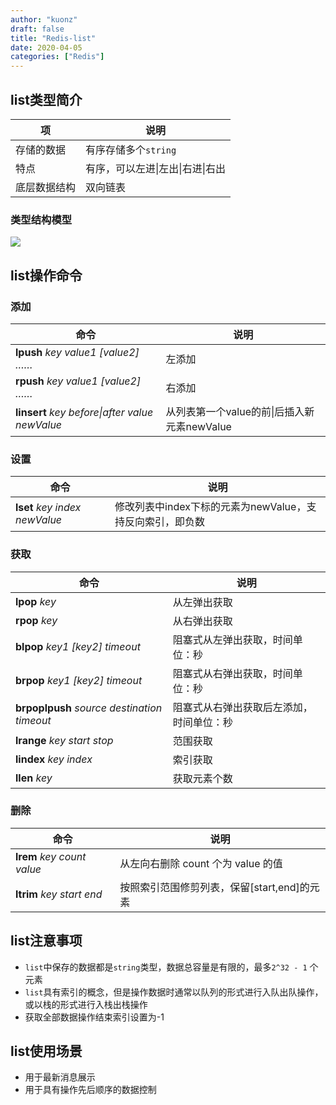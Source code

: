 ```yaml
---
author: "kuonz"
draft: false
title: "Redis-list"
date: 2020-04-05
categories: ["Redis"]
---
```


## list类型简介

| 项           | 说明                             |
| ------------ | -------------------------------- |
| 存储的数据   | 有序存储多个`string`             |
| 特点         | 有序，可以左进\|左出\|右进\|右出 |
| 底层数据结构 | 双向链表                         |

### 类型结构模型

![](/03-Redis-list-images/image-20200322192110086.png)



## list操作命令

### 添加

| 命令                                                 | 说明                                        |
| ---------------------------------------------------- | ------------------------------------------- |
| **lpush** *key value1 [value2] ……*                   | 左添加                                      |
| **rpush** *key value1 [value2] ……*                   | 右添加                                      |
| **linsert** *key* *before\|after* *value* *newValue* | 从列表第一个value的前\|后插入新元素newValue |

### 设置

| 命令                              | 说明                                                      |
| --------------------------------- | --------------------------------------------------------- |
| **lset** *key* *index* *newValue* | 修改列表中index下标的元素为newValue，支持反向索引，即负数 |



### 获取

| 命令                                        | 说明                                     |
| ------------------------------------------- | ---------------------------------------- |
| **lpop** *key*                              | 从左弹出获取                             |
| **rpop** *key*                              | 从右弹出获取                             |
| **blpop** *key1 [key2] timeout*             | 阻塞式从左弹出获取，时间单位：秒         |
| **brpop** *key1 [key2] timeout*             | 阻塞式从右弹出获取，时间单位：秒         |
| **brpoplpush** *source destination timeout* | 阻塞式从右弹出获取后左添加，时间单位：秒 |
| **lrange** *key start stop*                 | 范围获取                                 |
| **lindex** *key index*                      | 索引获取                                 |
| **llen** *key*                              | 获取元素个数                             |

### 删除

| 命令                          | 说明                                        |
| ----------------------------- | ------------------------------------------- |
| **lrem** *key count value*    | 从左向右删除 count 个为 value 的值          |
| **ltrim** *key* *start* *end* | 按照索引范围修剪列表，保留[start,end]的元素 |



## list注意事项

* `list`中保存的数据都是`string`类型，数据总容量是有限的，最多`2^32 - 1` 个元素
* `list`具有索引的概念，但是操作数据时通常以队列的形式进行入队出队操作，或以栈的形式进行入栈出栈操作
* 获取全部数据操作结束索引设置为-1 



## list使用场景

* 用于最新消息展示
* 用于具有操作先后顺序的数据控制